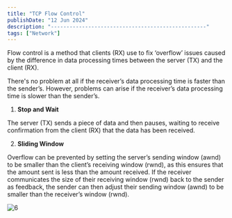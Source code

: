 ```yaml
---
title: "TCP Flow Control"
publishDate: "12 Jun 2024"
description: "--------------------------------------------------"
tags: ["Network"]
---
```


Flow control is a method that clients (RX) use to fix ‘overflow’ issues caused by the difference in data processing times between the server (TX) and the client (RX).

There's no problem at all if the receiver’s data processing time is faster than the sender’s. However, problems can arise if the receiver’s data processing time is slower than the sender’s.

1. **Stop and Wait**
    

The server (TX) sends a piece of data and then pauses, waiting to receive confirmation from the client (RX) that the data has been received.

2. **Sliding Window**
    

Overflow can be prevented by setting the server’s sending window (awnd) to be smaller than the client’s receiving window (rwnd), as this ensures that the amount sent is less than the amount received. If the receiver communicates the size of their receiving window (rwnd) back to the sender as feedback, the sender can then adjust their sending window (awnd) to be smaller than the receiver’s window (rwnd).

![6](@/assets/6.jpeg)